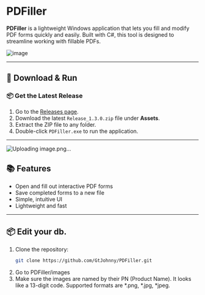 # PDFiller

**PDFiller** is a lightweight Windows application that lets you fill and modify PDF forms quickly and easily. Built with C#, this tool is designed to streamline working with fillable PDFs.

![image](https://github.com/user-attachments/assets/0079582b-2450-4669-b48c-8c1523ceb470)

---


## 🚀 Download & Run

### 📦 Get the Latest Release

1. Go to the [Releases page](https://github.com/GtJohnny/PDFiller/releases).
2. Download the latest `Release_1.3.0.zip` file under **Assets**.
3. Extract the ZIP file to any folder.
4. Double-click `PDFiller.exe` to run the application.


---


![Uploading image.png…]()



## 📚 Features

- Open and fill out interactive PDF forms
- Save completed forms to a new file
- Simple, intuitive UI
- Lightweight and fast

---

## 📦 Edit your db.

1. Clone the repository:
   ```bash
   git clone https://github.com/GtJohnny/PDFiller.git
2. Go to PDFiller/images
3. Make sure the images are named by their PN (Product Name). It looks like a 13-digit code. Supported formats are *.png, *.jpg, *jpeg.
